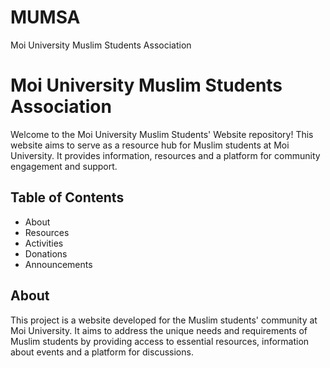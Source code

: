 # MUMSA
Moi University Muslim Students Association
<h1>Moi University Muslim Students Association</h1>
<p>Welcome to the Moi University Muslim Students' Website repository! This website aims to serve as a resource hub for Muslim students at Moi University. It provides information, resources and a platform for community engagement and support.</p>
<h2>Table of Contents</h2>
<ul>
  <li>About</li>
  <li>Resources</li>
  <li>Activities</li>
  <li>Donations</li>
  <li>Announcements</li>
</ul>
<h2>About</h2>
<p>This project is a website developed for the Muslim students' community at Moi University. It aims to address the unique needs and requirements of Muslim students by providing access to essential resources, information about events and a platform for discussions.</p>
